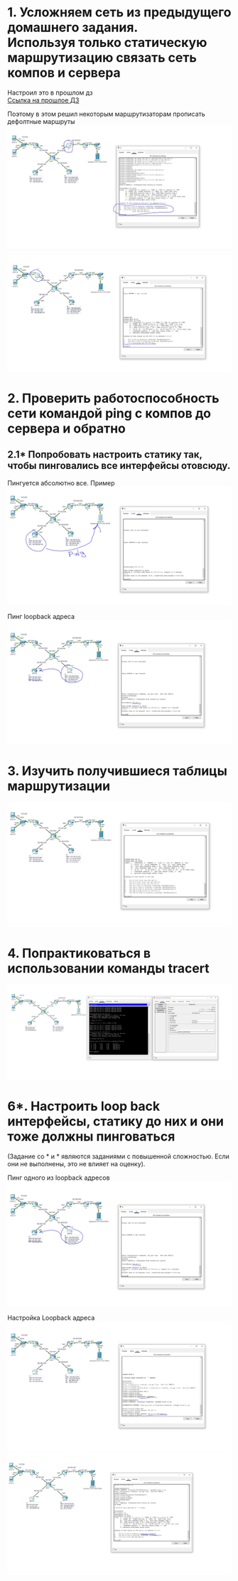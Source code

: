 
# 1. Усложняем сеть из предыдущего домашнего задания. <br> Используя только статическую маршрутизацию связать сеть компов и сервера

Настроил это в прошлом дз<br>
<a href = "https://github.com/PEBU3OP1/Networks/tree/main/HW2">Ссылка на прошлое ДЗ</a>

Поэтому в этом решил некоторым маршрутизаторам прописать дефолтные маршруты
![image](HW3.1.JPG)

![image](HW3.11.JPG)



# 2. Проверить работоспособность сети командой ping с компов до сервера и обратно
## 2.1* Попробовать настроить статику так, чтобы пинговались все интерфейсы отовсюду.

Пингуется абсолютно все. Пример
![image](HW3.21.JPG)

Пинг loopback адреса
![image](HW3.22.JPG)

# 3. Изучить получившиеся таблицы маршрутизации
![image](HW3.3.JPG)


# 4. Попрактиковаться в использовании команды tracert
![image](HW3.4.JPG)

# 6*. Настроить loop back интерфейсы, статику до них и они тоже должны пинговаться
(Задание со * и * являются заданиями с повышенной сложностью. Если они не выполнены, это не влияет на оценку).

Пинг одного из loopback адресов
![image](HW3.22.JPG)

Настройка Loopback адреса
![image](HW3.6.JPG)
![image](HW3.61.JPG)